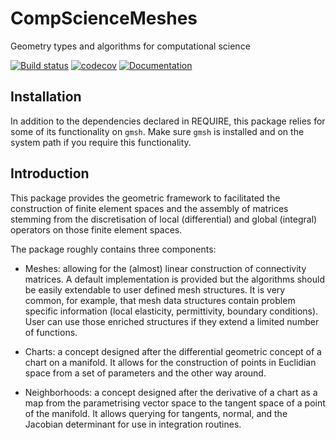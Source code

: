 # CompScienceMeshes

Geometry types and algorithms for computational science

[![Build status](https://github.com/krcools/CompScienceMeshes.jl/workflows/CI/badge.svg)](https://github.com/krcools/CompScienceMeshes.jl/actions)
[![codecov](https://codecov.io/gh/krcools/CompScienceMeshes.jl/branch/master/graph/badge.svg)](https://codecov.io/gh/krcools/CompScienceMeshes.jl)
[![Documentation](https://img.shields.io/badge/docs-latest-blue.svg)](https://krcools.github.io/CompScienceMeshes.jl/dev/)

## Installation

In addition to the dependencies declared in REQUIRE, this package relies for some of its functionality on `gmsh`. Make sure `gmsh` is installed and on the system path if you require this functionality.

## Introduction

This package provides the geometric framework to facilitated the construction of finite element spaces and the assembly of matrices stemming from the discretisation of local (differential) and global (integral) operators on those finite element spaces.

The package roughly contains three components:

* Meshes: allowing for the (almost) linear construction of connectivity matrices. A default implementation is provided but the algorithms should be easily extendable to user defined mesh structures. It is very common, for example, that mesh data structures contain problem specific information (local elasticity, permittivity, boundary conditions). User can use those enriched structures if they extend a limited number of functions.

* Charts: a concept designed after the differential geometric concept of a chart on a manifold. It allows for the construction of points in Euclidian space from a set of parameters and the other way around.

* Neighborhoods: a concept designed after the derivative of a chart as a map from the parametrising vector space to the tangent space of a point of the manifold. It allows querying for tangents, normal, and the Jacobian determinant for use in integration routines.

